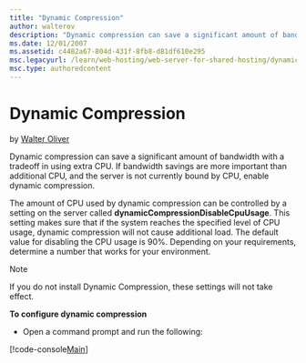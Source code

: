 ```yaml
---
title: "Dynamic Compression"
author: walterov
description: "Dynamic compression can save a significant amount of bandwidth with a tradeoff in using extra CPU. If bandwidth savings are more important than additional CP..."
ms.date: 12/01/2007
ms.assetid: c4482a67-804d-431f-8fb8-d81df610e295
msc.legacyurl: /learn/web-hosting/web-server-for-shared-hosting/dynamic-compression
msc.type: authoredcontent
---
```

Dynamic Compression
====================
by [Walter Oliver](https://github.com/walterov)

Dynamic compression can save a significant amount of bandwidth with a tradeoff in using extra CPU. If bandwidth savings are more important than additional CPU, and the server is not currently bound by CPU, enable dynamic compression.

The amount of CPU used by dynamic compression can be controlled by a setting on the server called **dynamicCompressionDisableCpuUsage**. This setting makes sure that if the system reaches the specified level of CPU usage, dynamic compression will not cause additional load. The default value for disabling the CPU usage is 90%. Depending on your requirements, determine a number that works for your environment.

> [!NOTE]
> If you do not install Dynamic Compression, these settings will not take effect.

**To configure dynamic compression**

- Open a command prompt and run the following:

[!code-console[Main](dynamic-compression/samples/sample1.cmd)]